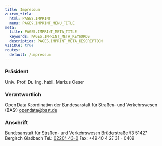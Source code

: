 ```yaml
---
title: Impressum
custom_title:
  html: PAGES.IMPRINT
  menu: PAGES.IMPRINT_MENU_TITLE
meta:
  title: PAGES.IMPRINT_META_TITLE
  keywords: PAGES.IMPRINT_META_KEYWORDS
  description: PAGES.IMPRINT_META_DESCRIPTION
visible: true
routes:
  default: /impressum
---
```


### Präsident

Univ.-Prof. Dr.-Ing. habil. Markus Oeser

### Verantwortlich

Open Data Koordination der Bundesanstalt für Straßen- und Verkehrswesen (BASt)
[opendata@bast.de](mailto:opendata@bast.de)

### Anschrift

Bundesanstalt für Straßen- und Verkehrswesen
Brüderstraße 53
51427 Bergisch Gladbach
Tel.: [02204 43-0](tel:+492204430)
Fax: +49 40 4 27 31 - 0409